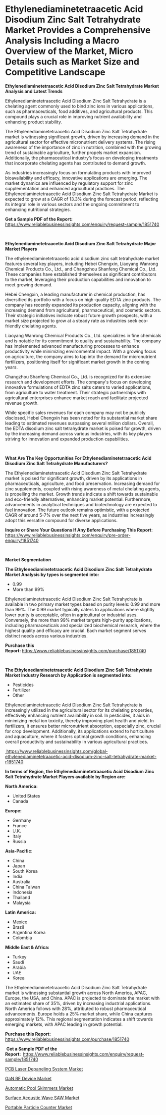 <p><h1>Ethylenediaminetetraacetic Acid Disodium Zinc Salt Tetrahydrate Market Provides a Comprehensive Analysis Including a Macro Overview of the Market, Micro Details such as Market Size and Competitive Landscape</h1></p><p><strong>Ethylenediaminetetraacetic Acid Disodium Zinc Salt Tetrahydrate Market Analysis and Latest Trends</strong></p>
<p><p>Ethylenediaminetetraacetic Acid Disodium Zinc Salt Tetrahydrate is a chelating agent commonly used to bind zinc ions in various applications, such as pharmaceuticals, food additives, and agricultural products. This compound plays a crucial role in improving nutrient availability and enhancing product stability.</p><p>The Ethylenediaminetetraacetic Acid Disodium Zinc Salt Tetrahydrate market is witnessing significant growth, driven by increasing demand in the agricultural sector for effective micronutrient delivery systems. The rising awareness of the importance of zinc in nutrition, combined with the growing trend of sustainable agriculture, further propels market expansion. Additionally, the pharmaceutical industry’s focus on developing treatments that incorporate chelating agents has contributed to demand growth. </p><p>As industries increasingly focus on formulating products with improved bioavailability and efficacy, innovative applications are emerging. The market dynamics are influenced by regulatory support for zinc supplementation and enhanced agricultural practices. The Ethylenediaminetetraacetic Acid Disodium Zinc Salt Tetrahydrate Market is expected to grow at a CAGR of 13.3% during the forecast period, reflecting its integral role in various sectors and the ongoing commitment to enhancing nutritional strategies.</p></p>
<p><strong>Get a Sample PDF of the Report:&nbsp;</strong> <a href="https://www.reliablebusinessinsights.com/enquiry/request-sample/1851740?utm_campaign=41&utm_medium=2&utm_source=Github&utm_content=ia&utm_term=18102024&utm_id=ethylenediaminetetraacetic-acid-disodium-zinc-salt-tetrahydrate">https://www.reliablebusinessinsights.com/enquiry/request-sample/1851740</a></p>
<p>&nbsp;</p>
<p><strong>Ethylenediaminetetraacetic Acid Disodium Zinc Salt Tetrahydrate Major Market Players</strong></p>
<p><p>The ethylenediaminetetraacetic acid disodium zinc salt tetrahydrate market features several key players, including Hebei Chengxin, Liaoyang Wanrong Chemical Products Co., Ltd., and Changzhou Shanfeng Chemical Co., Ltd. These companies have established themselves as significant contributors to the market, leveraging their production capabilities and innovation to meet growing demand.</p><p>Hebei Chengxin, a leading manufacturer in chemical production, has diversified its portfolio with a focus on high-quality EDTA zinc products. The company has recently expanded its production capacity, aligning with the increasing demand from agricultural, pharmaceutical, and cosmetic sectors. Their strategic initiatives indicate robust future growth prospects, with a market size projected to grow at a steady rate as industries seek eco-friendly chelating agents.</p><p>Liaoyang Wanrong Chemical Products Co., Ltd. specializes in fine chemicals and is notable for its commitment to quality and sustainability. The company has implemented advanced manufacturing processes to enhance productivity while minimizing environmental impact. With a growing focus on agriculture, the company aims to tap into the demand for micronutrient fertilizers, positioning itself for significant market growth in the coming years.</p><p>Changzhou Shanfeng Chemical Co., Ltd. is recognized for its extensive research and development efforts. The company's focus on developing innovative formulations of EDTA zinc salts caters to varied applications, from agriculture to water treatment. Their strategic partnerships with agricultural enterprises enhance market reach and facilitate projected revenue growth.</p><p>While specific sales revenues for each company may not be publicly disclosed, Hebei Chengxin has been noted for its substantial market share leading to estimated revenues surpassing several million dollars. Overall, the EDTA disodium zinc salt tetrahydrate market is poised for growth, driven by the increasing demand across various industries, with its key players striving for innovation and expanded production capabilities.</p></p>
<p>&nbsp;</p>
<p><strong>What Are The Key Opportunities For Ethylenediaminetetraacetic Acid Disodium Zinc Salt Tetrahydrate Manufacturers?</strong></p>
<p><p>The Ethylenediaminetetraacetic Acid Disodium Zinc Salt Tetrahydrate market is poised for significant growth, driven by its applications in pharmaceuticals, agriculture, and food preservation. Increasing demand for zinc supplements, coupled with rising awareness of metal chelating agents, is propelling the market. Growth trends indicate a shift towards sustainable and eco-friendly alternatives, enhancing market potential. Furthermore, advancements in analytical techniques and biotechnology are expected to fuel innovation. The future outlook remains optimistic, with a projected CAGR of around 5-7% over the next five years, as industries increasingly adopt this versatile compound for diverse applications.</p></p>
<p><strong>Inquire or Share Your Questions If Any Before Purchasing This Report:</strong> <a href="https://www.reliablebusinessinsights.com/enquiry/pre-order-enquiry/1851740?utm_campaign=41&utm_medium=2&utm_source=Github&utm_content=ia&utm_term=18102024&utm_id=ethylenediaminetetraacetic-acid-disodium-zinc-salt-tetrahydrate">https://www.reliablebusinessinsights.com/enquiry/pre-order-enquiry/1851740</a></p>
<p>&nbsp;</p>
<p><strong>Market Segmentation</strong></p>
<p><strong>The Ethylenediaminetetraacetic Acid Disodium Zinc Salt Tetrahydrate Market Analysis by types is segmented into:</strong></p>
<p><ul><li>0.99</li><li>More than 99%</li></ul></p>
<p><p>Ethylenediaminetetraacetic Acid Disodium Zinc Salt Tetrahydrate is available in two primary market types based on purity levels: 0.99 and more than 99%. The 0.99 market typically caters to applications where slightly lower purity is acceptable, often in agricultural or industrial uses. Conversely, the more than 99% market targets high-purity applications, including pharmaceuticals and specialized biochemical research, where the highest quality and efficacy are crucial. Each market segment serves distinct needs across various industries.</p></p>
<p><strong>Purchase this Report:&nbsp;</strong><a href="https://www.reliablebusinessinsights.com/purchase/1851740?utm_campaign=41&utm_medium=2&utm_source=Github&utm_content=ia&utm_term=18102024&utm_id=ethylenediaminetetraacetic-acid-disodium-zinc-salt-tetrahydrate">https://www.reliablebusinessinsights.com/purchase/1851740</a></p>
<p>&nbsp;</p>
<p><strong>The Ethylenediaminetetraacetic Acid Disodium Zinc Salt Tetrahydrate Market Industry Research by Application is segmented into:</strong></p>
<p><ul><li>Pesticides</li><li>Fertilizer</li><li>Other</li></ul></p>
<p><p>Ethylenediaminetetraacetic Acid Disodium Zinc Salt Tetrahydrate is increasingly utilized in the agricultural sector for its chelating properties, effectively enhancing nutrient availability in soil. In pesticides, it aids in minimizing metal ion toxicity, thereby improving plant health and yield. In fertilizers, it ensures better micronutrient absorption, especially zinc, crucial for crop development. Additionally, its applications extend to horticulture and aquaculture, where it fosters optimal growth conditions, enhancing overall productivity and sustainability in various agricultural practices.</p></p>
<p><a href="https://www.reliablebusinessinsights.com/global-ethylenediaminetetraacetic-acid-disodium-zinc-salt-tetrahydrate-market-r1851740?utm_campaign=41&utm_medium=2&utm_source=Github&utm_content=ia&utm_term=18102024&utm_id=ethylenediaminetetraacetic-acid-disodium-zinc-salt-tetrahydrate">&nbsp;https://www.reliablebusinessinsights.com/global-ethylenediaminetetraacetic-acid-disodium-zinc-salt-tetrahydrate-market-r1851740</a></p>
<p><strong>In terms of Region, the Ethylenediaminetetraacetic Acid Disodium Zinc Salt Tetrahydrate Market Players available by Region are:</strong></p>
<p>
    <p> <strong> North America: </strong>
        <ul>
            <li>United States</li>
            <li>Canada</li>
        </ul>
        </p> 
    <p> <strong> Europe: </strong>
        <ul>
            <li>Germany</li>
            <li>France</li>
            <li>U.K.</li>
            <li>Italy</li>
            <li>Russia</li>
        </ul>
        </p> 
    <p> <strong> Asia-Pacific: </strong>
        <ul>
            <li>China</li>
            <li>Japan</li>
            <li>South Korea</li>
            <li>India</li>
            <li>Australia</li>
            <li>China Taiwan</li>
            <li>Indonesia</li>
            <li>Thailand</li>
            <li>Malaysia</li>
        </ul>
        </p> 
    <p> <strong> Latin America: </strong>
        <ul>
            <li>Mexico</li>
            <li>Brazil</li>
            <li>Argentina Korea</li>
            <li>Colombia</li>
        </ul>
        </p> 
    <p> <strong> Middle East & Africa: </strong>
        <ul>
            <li>Turkey</li>
            <li>Saudi</li>
            <li>Arabia</li>
            <li>UAE</li>
            <li>Korea</li>
        </ul>
    </p>
    </p>
<p><p>The Ethylenediaminetetraacetic Acid Disodium Zinc Salt Tetrahydrate market is witnessing substantial growth across North America, APAC, Europe, the USA, and China. APAC is projected to dominate the market with an estimated share of 35%, driven by increasing industrial applications. North America follows with 28%, attributed to robust pharmaceutical advancements. Europe holds a 25% market share, while China captures approximately 12%. This regional segmentation indicates a shift towards emerging markets, with APAC leading in growth potential.</p></p>
<p><strong>Purchase this Report: </strong><a href="https://www.reliablebusinessinsights.com/purchase/1851740?utm_campaign=41&utm_medium=2&utm_source=Github&utm_content=ia&utm_term=18102024&utm_id=ethylenediaminetetraacetic-acid-disodium-zinc-salt-tetrahydrate">https://www.reliablebusinessinsights.com/purchase/1851740</a></p>
<p>&nbsp;<strong>Get a Sample PDF of the Report:&nbsp;&nbsp;</strong><a href="https://www.reliablebusinessinsights.com/enquiry/request-sample/1851740?utm_campaign=41&utm_medium=2&utm_source=Github&utm_content=ia&utm_term=18102024&utm_id=ethylenediaminetetraacetic-acid-disodium-zinc-salt-tetrahydrate">https://www.reliablebusinessinsights.com/enquiry/request-sample/1851740</a></p>
<p><strong></strong></p>
<p><p><a href="https://github.com/WayneGriffin411/Market-Research-Report-List-1/blob/main/pcb-laser-depaneling-system-market.md?utm_campaign=41&utm_medium=2&utm_source=Github&utm_content=ia&utm_term=18102024&utm_id=ethylenediaminetetraacetic-acid-disodium-zinc-salt-tetrahydrate">PCB Laser Depaneling System Market</a></p><p><a href="https://www.linkedin.com/pulse/emerging-trends-gan-rf-device-market-detailed-overview-applications-vpgmc?utm_campaign=41&utm_medium=2&utm_source=Github&utm_content=ia&utm_term=18102024&utm_id=ethylenediaminetetraacetic-acid-disodium-zinc-salt-tetrahydrate">GaN RF Device Market</a></p><p><a href="https://issuu.com/reportprime-2/docs/automatic-pool-skimmers-market-size_70bc798cf092af?utm_campaign=41&utm_medium=2&utm_source=Github&utm_content=ia&utm_term=18102024&utm_id=ethylenediaminetetraacetic-acid-disodium-zinc-salt-tetrahydrate">Automatic Pool Skimmers Market</a></p><p><a href="https://www.linkedin.com/pulse/surface-acoustic-wave-saw-market-shifts-strategic-analysis-ktsyc?utm_campaign=41&utm_medium=2&utm_source=Github&utm_content=ia&utm_term=18102024&utm_id=ethylenediaminetetraacetic-acid-disodium-zinc-salt-tetrahydrate">Surface Acoustic Wave SAW Market</a></p><p><a href="https://issuu.com/reportprime-2/docs/portable-particle-counter-market-si_81f1b4fbcdfe83?utm_campaign=41&utm_medium=2&utm_source=Github&utm_content=ia&utm_term=18102024&utm_id=ethylenediaminetetraacetic-acid-disodium-zinc-salt-tetrahydrate">Portable Particle Counter Market</a></p></p>